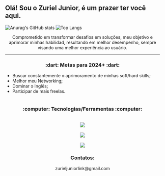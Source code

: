 ## Olá! Sou o Zuriel Junior, é um prazer ter você aqui.

![Anurag's GitHub stats](https://github-readme-stats.vercel.app/api?username=Zuriel-Junior-U&show_icons=true&theme=gotham)
![Top Langs](https://github-readme-stats.vercel.app/api/top-langs/?username=Zuriel-Junior-U&hide_progress=true&theme=gotham)

<p align="center">Comprometido em transformar desafios em soluções, meu objetivo e aprimorar minhas habilidad, resultando em melhor desempenho, sempre visando uma melhor experiência ao usuário.</p>

---

<h3 align="center">:dart: Metas para 2024+ :dart:</h3>

- Buscar constantemente o aprimoramento de minhas soft/hard skills;
- Melhor meu Networking;
- Dominar o Inglês;
- Participar de mais freelas.

#

<h3 align="center">:computer: Tecnologias/Ferramentas :computer:</h3>
<p align="center"><br>
  <a href="[https://github.com/luishperna](https://github.com/Zuriel-Junior-U)">
    <img src="https://skillicons.dev/icons?i=py,django,html,css" /><br><br>
    <img src="https://skillicons.dev/icons?i=selenium,linux,postman,vscode" /><br><br>
    <img src="https://skillicons.dev/icons?i=github,git" />
  </a>
</p>

<h3 align="center">Contatos:</h3>

<p align="center">zurieljuniorlink@gmail.com</p>
          
